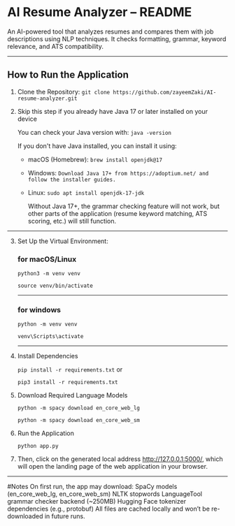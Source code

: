 # AI Resume Analyzer – README
An AI-powered tool that analyzes resumes and compares them with job descriptions using NLP techniques. It checks formatting, grammar, keyword relevance, and ATS compatibility.

---

## How to Run the Application

1. Clone the Repository:
      `git clone https://github.com/zayeemZaki/AI-resume-analyzer.git`

2. Skip this step if you already have Java 17 or later installed on your device 

      You can check your Java version with:
       `java -version`

      If you don't have Java installed, you can install it using:
      - macOS (Homebrew):
       `brew install openjdk@17`
      - Windows:
       `Download Java 17+ from https://adoptium.net/ and follow the installer guides.`
      - Linux:
       `sudo apt install openjdk-17-jdk`

        Without Java 17+, the grammar checking feature will not work, but other parts of the application (resume
        keyword matching, ATS scoring, etc.) will still function.
---

   
3. Set Up the Virtual Environment:
   ### for macOS/Linux
   `python3 -m venv venv`
   
   `source venv/bin/activate`
   
   ---
   ### for windows
   `python -m venv venv`
   
   `venv\Scripts\activate`
   
   ---
5. Install Dependencies
   
   `pip install -r requirements.txt` or
   
   `pip3 install -r requirements.txt`
7. Download Required Language Models
   
   `python -m spacy download en_core_web_lg`
   
   `python -m spacy download en_core_web_sm`
9. Run the Application

   `python app.py`
11. Then, click on the generated local address http://127.0.0.1:5000/, which will open the landing page of the web application in your browser.


---
#Notes
On first run, the app may download:
SpaCy models (en_core_web_lg, en_core_web_sm)
NLTK stopwords
LanguageTool grammar checker backend (~250MB)
Hugging Face tokenizer dependencies (e.g., protobuf)
All files are cached locally and won’t be re-downloaded in future runs.
